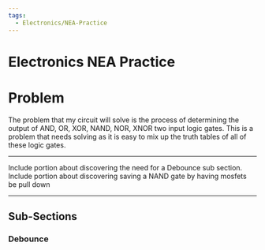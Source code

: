 ```yaml
---
tags:
  - Electronics/NEA-Practice
---
```

# Electronics NEA Practice

# Problem
The problem that my circuit will solve is the process of determining the output of AND, OR, XOR, NAND, NOR, XNOR two input logic gates.
This is a problem that needs solving as it is easy to mix up the truth tables of all of these logic gates.

---
Include portion about discovering the need for a Debounce sub section.
Include portion about discovering saving a NAND gate by having mosfets be pull down

---
## Sub-Sections
### Debounce

